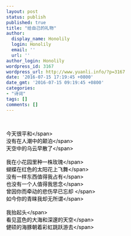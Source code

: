 ```yaml
---
layout: post
status: publish
published: true
title: "给自己的礼物"
author:
  display_name: Honolily
  login: Honolily
  email: ''
  url: ''
author_login: Honolily
wordpress_id: 3167
wordpress_url: http://www.yuanli.info/?p=3167
date: '2016-07-15 17:19:45 +0800'
date_gmt: '2016-07-15 09:19:45 +0800'
categories:
- "诗词"
tags: []
comments: []
---
```

<p>&nbsp;</p>
<p><span style="color: #000000;">今天很平和<&#47;span><br style="color: #000000;" &#47;><span style="color: #000000;">没有在人潮中的颠泊<&#47;span><br style="color: #000000;" &#47;><span style="color: #000000;">天空中的乌云早散了<&#47;span><br style="color: #000000;" &#47;><br style="color: #000000;" &#47;><span style="color: #000000;">我在小花园里种一株玫瑰<&#47;span><br style="color: #000000;" &#47;><span style="color: #000000;">蝴蝶在红色的太阳花上飞舞<&#47;span><br style="color: #000000;" &#47;><span style="color: #000000;">没有一样东西值得我占有<&#47;span><br style="color: #000000;" &#47;><span style="color: #000000;">也没有一个人值得我思念<&#47;span><br style="color: #000000;" &#47;><span style="color: #000000;">曾因你而牵动的悲伤早已忘却&nbsp;<&#47;span><br style="color: #000000;" &#47;><span style="color: #000000;">如今你的青睐我却无所谓<&#47;span><br style="color: #000000;" &#47;><br style="color: #000000;" &#47;><span style="color: #000000;">我抬起头<&#47;span><br style="color: #000000;" &#47;><span style="color: #000000;">看见蓝色的大海和深邃的天空<&#47;span><br style="color: #000000;" &#47;><span style="color: #000000;">健硕的海豚朝着彩虹跳跃游去<&#47;span></p>
